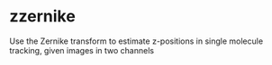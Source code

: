 # zzernike
Use the Zernike transform to estimate z-positions in single molecule tracking, given images in two channels

